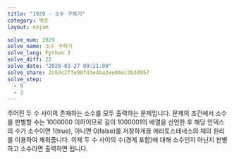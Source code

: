 ```yaml
---
title: "1929 - 소수 구하기"
category: 백준
layout: nojam

solve_num: 1929
solve_name: 소수 구하기
solve_lang: Python 3
solve_diff: 22
solve_date: "2020-03-27 09:21:09"
solve_share: 2c63c2ffe90f43e4ba2ee04ec3b34957
solve_step:
  - 9
  - 3
---
```


주어진 두 수 사이의 존재하는 소수를 모두 출력하는 문제입니다. 문제의 조건에서 소수를 판별할 수는 1000000 이하이므로 길이 1000001의 배열을 선언한 후 해당 인덱스의 수가 소수이면 1(true), 아니면 0(false)를 저장하게끔 에라토스테네스의 체의 원리를 이용하여 채워줍니다. 이제 두 수 사이의 수(경계 포함)에 대해 소수인지 아닌지 판별하고 소수라면 출력하면 됩니다.
